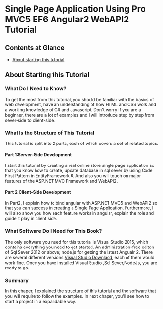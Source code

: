 #  Single Page Application Using Pro MVC5 EF6 Angular2 WebAPI2 Tutorial


## Contents at Glance

* [About starting this tutorial](#start)



## <a name="start">About Starting this Tutorial

### What Do I Need to Know?

To get the most from this tutorial, you should be familiar with the basics of web development, have an understanding of how HTML and CSS work
and a working knowledge of C# and Javascript. Don't worry if you are a beginner, there are a lot of examples and I will introduce step by step from sever-side to client-side.


### What Is the Structure of This Tutorial

This tutorial is split into 2 parts, each of which covers a set of related topics.

#### Part 1:Server-Side Development

I start this tutorial by creating a real online store single page application so that you know how to create, update database in sql sever by using Code
First Pattern in EntityFramework 6. And also you will touch on major features of  the ASP.NET MVC Framework and WebAPI2.

#### Part 2:Client-Side Development

In Part2, I explain how to bind angular with ASP.NET MVC5 and WebAPI2 so that you can success in creating a Single Page Application. Furthermore, I will
also show you how each feature works in angular, explain the role and guide it play in client side.


### What Software Do I Need for This Book?

The only software you need for this tutorial is Visual Studio 2015, which contains everything you need to get started; An administration-free editon of Sql Sever 2012 or above;
node.js for getting the latest Angualr 2.
There are several different versions [Visual Studio Downlaod]("https://www.visualstudio.com/downloads/"), each of them would work fine. Once you have installed Visual Studio
,Sql Sever,NodeJs, you are ready to go.

### Summary
In this chaper, I explained the structure of this tutorial and the software that you will require to follow the examples.
    In next chaper, you'll see how to start a project in a expandable way.